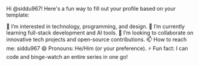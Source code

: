 Hi @siddu967! Here's a fun way to fill out your profile based on your template:

👀 I’m interested in technology, programming, and design.
🌱 I’m currently learning full-stack development and AI tools.
💞️ I’m looking to collaborate on innovative tech projects and open-source contributions.
📫 How to reach me: siddu967
😄 Pronouns: He/Him (or your preference).
⚡ Fun fact: I can code and binge-watch an entire series in one go!
<!---
siddu967/siddu967 is a ✨ special ✨ repository because its `README.md` (this file) appears on your GitHub profile.
You can click the Preview link to take a look at your changes.
--->
